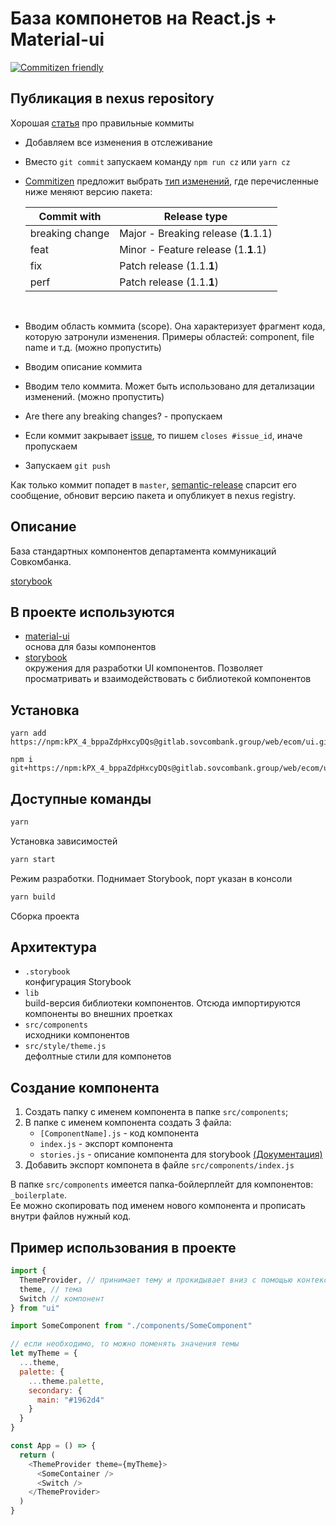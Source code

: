 # База компонетов на React.js + Material-ui

[![Commitizen friendly](https://img.shields.io/badge/commitizen-friendly-brightgreen.svg)](http://commitizen.github.io/cz-cli/)

## Публикация в nexus repository

Хорошая [статья](https://habr.com/ru/company/yandex/blog/431432/) про правильные коммиты

- Добавляем все изменения в отслеживание
- Вместо `git commit` запускаем команду `npm run cz` или `yarn cz`
- [Commitizen](https://github.com/commitizen/cz-cli) предложит выбрать [тип изменений](https://github.com/angular/angular.js/blob/master/DEVELOPERS.md#type), где перечисленные ниже меняют версию пакета:

  | Commit with     | Release type                         |
  | --------------- | ------------------------------------ |
  | breaking change | Major - Breaking release (**1**.1.1) |
  | feat            | Minor - Feature release (1.**1**.1)  |
  | fix             | Patch release (1.1.**1**)            |
  | perf            | Patch release (1.1.**1**)            |

  <br/>

- Вводим область коммита (scope). Она характеризует фрагмент кода, которую затронули изменения. Примеры областей: component, file name и т.д. (можно пропустить)
- Вводим описание коммита
- Вводим тело коммита. Может быть использовано для детализации изменений. (можно пропустить)
- Are there any breaking changes? - пропускаем
- Если коммит закрывает [issue](https://gitlab.sovcombank.group/web/ecom/ui/-/issues), то пишем `closes #issue_id`, иначе пропускаем
- Запускаем `git push`

Как только коммит попадет в `master`, [semantic-release](https://github.com/semantic-release/semantic-release#documentation) спарсит его сообщение, обновит версию пакета и опубликует в nexus registry.

## Описание

База стандартных компонентов департамента коммуникаций Совкомбанка. <br>

[storybook](http://urt-web-app1:3047/) <br>

## В проекте используются

- [material-ui](https://material-ui.com/)<br>
  основа для базы компонентов
- [storybook](https://storybook.js.org)<br>
  окружения для разработки UI компонентов. Позволяет просматривать и взаимодействовать с библиотекой компонентов

## Установка

```
yarn add https://npm:kPX_4_bppaZdpHxcyDQs@gitlab.sovcombank.group/web/ecom/ui.git
```

```
npm i git+https://npm:kPX_4_bppaZdpHxcyDQs@gitlab.sovcombank.group/web/ecom/ui.git
```

## Доступные команды

```sh
yarn
```

Установка зависимостей

```sh
yarn start
```

Режим разработки. Поднимает Storybook, порт указан в консоли

```sh
yarn build
```

Сборка проекта

## Архитектура

- `.storybook`<br>
  конфигурация Storybook
- `lib`<br>
  build-версия библиотеки компонентов. Отсюда импортируются компоненты во внешних проетках
- `src/components`<br>
  исходники компонентов
- `src/style/theme.js`<br>
  дефолтные стили для компонетов

## Создание компонента

1. Создать папку с именем компонента в папке `src/components`;
1. В папке с именем компонента создать 3 файла:
   - `[ComponentName].js` - код компонента
   - `index.js` - экспорт компонента
   - `stories.js` - описание компонента для storybook [(Документация)](https://storybook.js.org/docs/basics/writing-stories/)
1. Добавить экспорт компонета в файле `src/components/index.js`

В папке `src/components` имеется папка-бойлерплейт для компонентов: `_boilerplate`.<br>
Ее можно скопировать под именем нового компонента и прописать внутри файлов нужный код.

## Пример использования в проекте

```js
import {
  ThemeProvider, // принимает тему и прокидывает вниз с помощью контекста. Размещать в корне проекта
  theme, // тема
  Switch // компонент
} from "ui"

import SomeComponent from "./components/SomeComponent"

// если необходимо, то можно поменять значения темы
let myTheme = {
  ...theme,
  palette: {
    ...theme.palette,
    secondary: {
      main: "#1962d4"
    }
  }
}

const App = () => {
  return (
    <ThemeProvider theme={myTheme}>
      <SomeContainer />
      <Switch />
    </ThemeProvider>
  )
}
```
